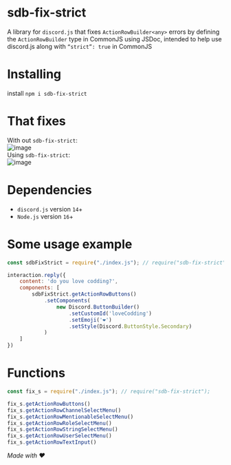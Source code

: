 # sdb-fix-strict
A library for `discord.js` that fixes `ActionRowBuilder<any>` errors by defining the `ActionRowBuilder` type in CommonJS using JSDoc, intended to help use discord.js along with `“strict”: true` in CommonJS

# Installing
install `npm i sdb-fix-strict`

# That fixes
With out `sdb-fix-strict`:
<br>
![image](https://github.com/user-attachments/assets/543c8f34-3df1-4c2a-946d-ba05eaa37c7e)
<br>
Using `sdb-fix-strict`:
<br>
![image](https://github.com/user-attachments/assets/31e02959-2ad5-457f-9471-f437eada42af)


# Dependencies
- `discord.js` version `14`+
- `Node.js` version `16`+

# Some usage example
```js
const sdbFixStrict = require("./index.js"); // require("sdb-fix-strict");

interaction.reply({
	content: 'do you love codding?',
	components: [
		sdbFixStrict.getActionRowButtons()
			.setComponents(
				new Discord.ButtonBuilder()
					.setCustomId('loveCodding')
					.setEmoji('❤')
					.setStyle(Discord.ButtonStyle.Secondary)
			)
	]
})
```

# Functions
```js
const fix_s = require("./index.js"); // require("sdb-fix-strict");

fix_s.getActionRowButtons()
fix_s.getActionRowChannelSelectMenu()
fix_s.getActionRowMentionableSelectMenu()
fix_s.getActionRowRoleSelectMenu()
fix_s.getActionRowStringSelectMenu()
fix_s.getActionRowUserSelectMenu()
fix_s.getActionRowTextInput()
```

*Made with ♥*
